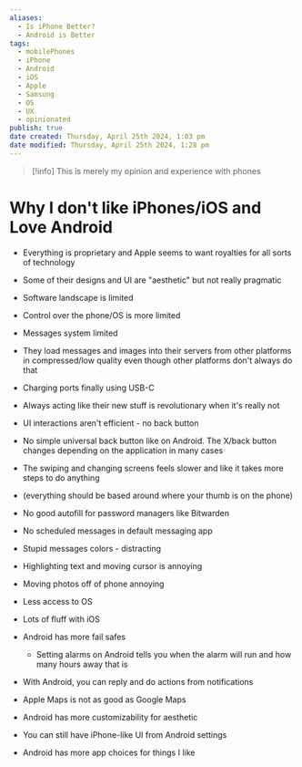 ```yaml
---
aliases:
  - Is iPhone Better?
  - Android is Better
tags:
  - mobilePhones
  - iPhone
  - Android
  - iOS
  - Apple
  - Samsung
  - OS
  - UX
  - opinionated
publish: true
date created: Thursday, April 25th 2024, 1:03 pm
date modified: Thursday, April 25th 2024, 1:28 pm
---
```


> [!info] This is merely my opinion and experience with phones

# Why I don't like iPhones/iOS and Love Android
- Everything is proprietary and Apple seems to want royalties for all sorts of technology
- Some of their designs and UI are "aesthetic" but not really pragmatic
- Software landscape is limited
- Control over the phone/OS is more limited
- Messages system limited
- They load messages and images into their servers from other platforms in compressed/low quality even though other platforms don't always do that
- Charging ports finally using USB-C
- Always acting like their new stuff is revolutionary when it's really not
- UI interactions aren't efficient - no back button
- No simple universal back button like on Android. The X/back button changes depending on the application in many cases
- The swiping and changing screens feels slower and like it takes more steps to do anything
- (everything should be based around where your thumb is on the phone)
- No good autofill for password managers like Bitwarden
- No scheduled messages in default messaging app
- Stupid messages colors - distracting
- Highlighting text and moving cursor is annoying
- Moving photos off of phone annoying
- Less access to OS
- Lots of fluff with iOS

- Android has more fail safes
	- Setting alarms on Android tells you when the alarm will run and how many hours away that is
- With Android, you can reply and do actions from notifications
- Apple Maps is not as good as Google Maps
- Android has more customizability for aesthetic
- You can still have iPhone-like UI from Android settings
- Android has more app choices for things I like
